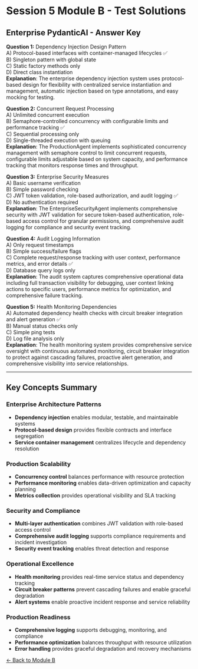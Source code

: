 # Session 5 Module B - Test Solutions

## Enterprise PydanticAI - Answer Key

**Question 1:** Dependency Injection Design Pattern  
A) Protocol-based interfaces with container-managed lifecycles ✅  
B) Singleton pattern with global state  
C) Static factory methods only  
D) Direct class instantiation  
**Explanation**: The enterprise dependency injection system uses protocol-based design for flexibility with centralized service instantiation and management, automatic injection based on type annotations, and easy mocking for testing.

**Question 2:** Concurrent Request Processing  
A) Unlimited concurrent execution  
B) Semaphore-controlled concurrency with configurable limits and performance tracking ✅  
C) Sequential processing only  
D) Single-threaded execution with queuing  
**Explanation**: The ProductionAgent implements sophisticated concurrency management with semaphore control to limit concurrent requests, configurable limits adjustable based on system capacity, and performance tracking that monitors response times and throughput.

**Question 3:** Enterprise Security Measures  
A) Basic username verification  
B) Simple password checking  
C) JWT token validation, role-based authorization, and audit logging ✅  
D) No authentication required  
**Explanation**: The EnterpriseSecurityAgent implements comprehensive security with JWT validation for secure token-based authentication, role-based access control for granular permissions, and comprehensive audit logging for compliance and security event tracking.

**Question 4:** Audit Logging Information  
A) Only request timestamps  
B) Simple success/failure flags  
C) Complete request/response tracking with user context, performance metrics, and error details ✅  
D) Database query logs only  
**Explanation**: The audit system captures comprehensive operational data including full transaction visibility for debugging, user context linking actions to specific users, performance metrics for optimization, and comprehensive failure tracking.

**Question 5:** Health Monitoring Dependencies  
A) Automated dependency health checks with circuit breaker integration and alert generation ✅  
B) Manual status checks only  
C) Simple ping tests  
D) Log file analysis only  
**Explanation**: The health monitoring system provides comprehensive service oversight with continuous automated monitoring, circuit breaker integration to protect against cascading failures, proactive alert generation, and comprehensive visibility into service relationships.

---

## Key Concepts Summary

### Enterprise Architecture Patterns
- **Dependency injection** enables modular, testable, and maintainable systems
- **Protocol-based design** provides flexible contracts and interface segregation
- **Service container management** centralizes lifecycle and dependency resolution

### Production Scalability
- **Concurrency control** balances performance with resource protection
- **Performance monitoring** enables data-driven optimization and capacity planning
- **Metrics collection** provides operational visibility and SLA tracking

### Security and Compliance
- **Multi-layer authentication** combines JWT validation with role-based access control
- **Comprehensive audit logging** supports compliance requirements and incident investigation
- **Security event tracking** enables threat detection and response

### Operational Excellence
- **Health monitoring** provides real-time service status and dependency tracking
- **Circuit breaker patterns** prevent cascading failures and enable graceful degradation
- **Alert systems** enable proactive incident response and service reliability

### Production Readiness
- **Comprehensive logging** supports debugging, monitoring, and compliance
- **Performance optimization** balances throughput with resource utilization
- **Error handling** provides graceful degradation and recovery mechanisms

[← Back to Module B](Session5_ModuleB_Enterprise_PydanticAI.md)